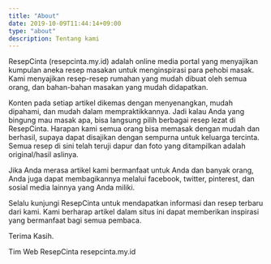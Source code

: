 ```yaml
---
title: "About"
date: 2019-10-09T11:44:14+09:00
type: "about"
description: Tentang kami
---
```


ResepCinta (resepcinta.my.id) adalah online media portal yang menyajikan kumpulan aneka resep masakan untuk menginspirasi para pehobi masak. Kami menyajikan resep-resep rumahan yang mudah dibuat oleh semua orang, dan bahan-bahan masakan yang mudah didapatkan. 

Konten pada setiap artikel dikemas dengan menyenangkan, mudah dipahami, dan mudah dalam mempraktikkannya.  Jadi kalau Anda yang bingung mau masak apa, bisa langsung pilih berbagai resep lezat di ResepCinta. Harapan kami semua orang bisa memasak dengan mudah dan berhasil, supaya dapat disajikan dengan sempurna untuk keluarga tercinta. Semua resep di sini telah teruji dapur dan foto yang ditampilkan adalah original/hasil aslinya.

Jika Anda merasa artikel kami bermanfaat untuk Anda dan banyak orang, Anda juga dapat membagikannya melalui facebook, twitter, pinterest, dan sosial media lainnya yang Anda miliki.

Selalu kunjungi ResepCinta untuk mendapatkan informasi dan resep terbaru dari kami. Kami berharap artikel dalam situs ini dapat memberikan inspirasi yang bermanfaat bagi semua pembaca.

Terima Kasih.

Tim Web ResepCinta
resepcinta.my.id
